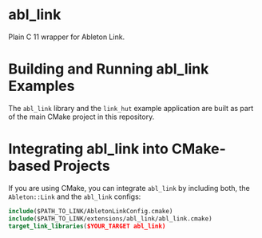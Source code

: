 # abl_link

Plain C 11 wrapper for Ableton Link.

# Building and Running abl_link Examples

The `abl_link` library and the `link_hut` example application are built as part of the main CMake project in this repository.

# Integrating abl_link into CMake-based Projects

If you are using CMake, you can integrate `abl_link` by including both, the `Ableton::Link` and the `abl_link` configs:

```cmake
include($PATH_TO_LINK/AbletonLinkConfig.cmake)
include($PATH_TO_LINK/extensions/abl_link/abl_link.cmake)
target_link_libraries($YOUR_TARGET abl_link)
```
